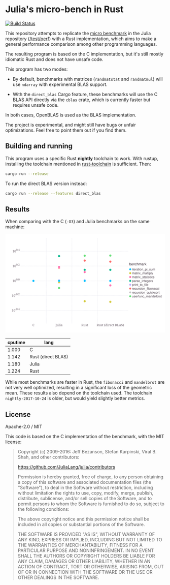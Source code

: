 # Julia's micro-bench in Rust

[![Build Status](https://travis-ci.org/Enet4/julia-bench-rs.svg?branch=master)](https://travis-ci.org/Enet4/julia-bench-rs)

This repository attempts to replicate the [micro benchmark](https://github.com/JuliaLang/julia/tree/master/test/perf/micro) in the Julia repository ([/test/perf](https://github.com/JuliaLang/julia/tree/master/test/perf)) with a Rust implementation, which aims to make a general performance comparison among other programming languages.

The resulting program is based on the C implementation, but it's still mostly idiomatic Rust and does not have unsafe code.

This program has two modes:

- By default, benchmarks with matrices (`randmatstat` and `randmatmul`) will use `ndarray` with experimental BLAS support.

- With the `direct_blas` Cargo feature, these benchmarks will use the C BLAS API directly via the `cblas` crate, which is currently faster but requires unsafe code.

In both cases, OpenBLAS is used as the BLAS implementation.

The project is experimental, and might still have bugs or unfair optimizations. Feel free to point them out if you find them.

## Building and running

This program uses a specific Rust **nightly** toolchain to work. With rustup, installing the toolchain mentioned in [rust-toolchain](rust-toolchain) is sufficient. Then:

```bash
cargo run --release
```

To run the direct BLAS version instead:

```bash
cargo run --release --features direct_blas
```

## Results

When comparing with the C (`-O3`) and Julia benchmarks on the same machine:

![](benchmarks.svg)

| cputime |  lang
|---------|--------------------
| 1.000   |  C
| 1.142   |  Rust (direct BLAS)
| 1.180   |  Julia
| 1.224   |  Rust

While most benchmarks are faster in Rust, the `fibonacci` and `mandelbrot` are not very well optimized, resulting in a significant loss of the geometric mean. These results also depend on the toolchain used. The toolchain `nightly-2017-10-24` is older, but would yield slightly better metrics.

## License

Apache-2.0 / MIT

This code is based on the C implementation of the benchmark, with the MIT license:

> Copyright (c) 2009-2016: Jeff Bezanson, Stefan Karpinski, Viral B. Shah,
> and other contributors:
>
> https://github.com/JuliaLang/julia/contributors
>
> Permission is hereby granted, free of charge, to any person obtaining
> a copy of this software and associated documentation files (the
> "Software"), to deal in the Software without restriction, including
> without limitation the rights to use, copy, modify, merge, publish,
> distribute, sublicense, and/or sell copies of the Software, and to
> permit persons to whom the Software is furnished to do so, subject to
> the following conditions:
>
> The above copyright notice and this permission notice shall be
> included in all copies or substantial portions of the Software.
>
> THE SOFTWARE IS PROVIDED "AS IS", WITHOUT WARRANTY OF ANY KIND,
> EXPRESS OR IMPLIED, INCLUDING BUT NOT LIMITED TO THE WARRANTIES OF
> MERCHANTABILITY, FITNESS FOR A PARTICULAR PURPOSE AND
> NONINFRINGEMENT. IN NO EVENT SHALL THE AUTHORS OR COPYRIGHT HOLDERS BE
> LIABLE FOR ANY CLAIM, DAMAGES OR OTHER LIABILITY, WHETHER IN AN ACTION
> OF CONTRACT, TORT OR OTHERWISE, ARISING FROM, OUT OF OR IN CONNECTION
> WITH THE SOFTWARE OR THE USE OR OTHER DEALINGS IN THE SOFTWARE.